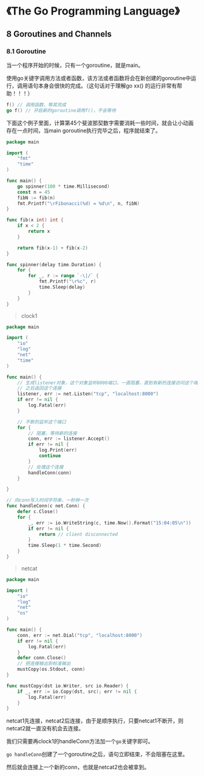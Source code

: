# 《The Go Programming Language》

## 8 Goroutines and Channels

### 8.1 Goroutine

当一个程序开始的时候，只有一个goroutine，就是main。



使用go关键字调用方法或者函数，该方法或者函数将会在新创建的goroutine中运行，调用语句本身会很快的完成。（这句话对于理解go xx() 的运行非常有帮助！！！）

```go
f() // 调用函数，等其完成
go f() // 开启新的goroutine调用f()，不会等待
```



下面这个例子里面，计算第45个斐波那契数字需要消耗一些时间，就会让小动画存在一点时间，当main goroutine执行完毕之后，程序就结束了。

```go
package main

import (
	"fmt"
	"time"
)

func main() {
	go spinner(100 * time.Millisecond)
	const n = 45
	fibN := fib(n)
	fmt.Printf("\rFibonacci(%d) = %d\n", n, fibN)
}

func fib(x int) int {
	if x < 2 {
		return x
	}

	return fib(x-1) + fib(x-2)
}

func spinner(delay time.Duration) {
	for {
		for _, r := range `-\|/` {
			fmt.Printf("\r%c", r)
			time.Sleep(delay)
		}
	}
}
```



> clock1

```go
package main

import (
	"io"
	"log"
	"net"
	"time"
)

func main() {
    // 生成listener对象，这个对象监听8000端口，一直阻塞，直到有新的连接访问这个端口
    // 之后返回这个连接
	listener, err := net.Listen("tcp", "localhost:8000")
	if err != nil {
		log.Fatal(err)
	}

    // 不断的监听这个端口
	for {
        // 阻塞，等待新的连接
		conn, err := listener.Accept()
		if err != nil {
			log.Print(err)
			continue
		}
        // 处理这个连接
		handleConn(conn)
	}

}

// 向conn写入时间字符串，一秒钟一次
func handleConn(c net.Conn) {
	defer c.Close()
	for {
		_, err := io.WriteString(c, time.Now().Format("15:04:05\n"))
		if err != nil {
			return // client disconnected
		}
		time.Sleep(1 * time.Second)
	}
}
```



> netcat

```go
package main

import (
	"io"
	"log"
	"net"
	"os"
)

func main() {
	conn, err := net.Dial("tcp", "localhost:8000")
	if err != nil {
		log.Fatal(err)
	}
	defer conn.Close()
    // 把连接输出到标准输出
	mustCopy(os.Stdout, conn)
}

func mustCopy(dst io.Writer, src io.Reader) {
	if _, err := io.Copy(dst, src); err != nil {
		log.Fatal(err)
	}
}
```



netcat1先连接，netcat2后连接，由于是顺序执行，只要netcat1不断开，则netcat2就一直没有机会去连接。

我们只需要再clock1的handleConn方法加一个`go`关键字即可。

`go handleConn`创建了一个goroutine之后，语句立即结束，不会阻塞在这里。

然后就会连接上一个新的conn，也就是netcat2也会被拿到。

